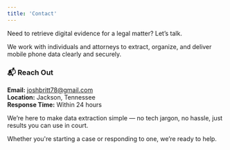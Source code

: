 ```yaml
---
title: 'Contact'
---
```


Need to retrieve digital evidence for a legal matter? Let’s talk.

We work with individuals and attorneys to extract, organize, and deliver mobile phone data clearly and securely.

### 📬 Reach Out

**Email:** joshbritt78@gmail.com  
**Location:** Jackson, Tennessee  
**Response Time:** Within 24 hours

We’re here to make data extraction simple — no tech jargon, no hassle, just results you can use in court.

Whether you're starting a case or responding to one, we’re ready to help.
